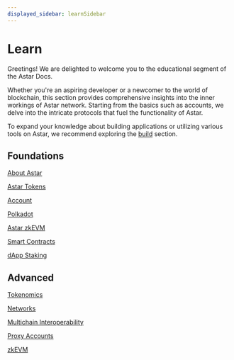 ```yaml
---
displayed_sidebar: learnSidebar
---
```


# Learn

Greetings! We are delighted to welcome you to the educational segment of the Astar Docs.

Whether you're an aspiring developer or a newcomer to the world of blockchain, this section provides comprehensive insights into the inner workings of Astar network. Starting from the basics such as accounts, we delve into the intricate protocols that fuel the functionality of Astar.

To expand your knowledge about building applications or utilizing various tools on Astar, we recommend exploring the [build](/docs/build) section.

## Foundations

[About Astar](/docs/learn/astar)

[Astar Tokens](docs/learn/astar-tokens)

[Account](/docs/learn/Accounts)

[Polkadot](/docs/learn/architecture/astar-parachain)

[Astar zkEVM](/docs/learn/architecture/astar-zkevm)

[Smart Contracts](/docs/learn/smart-contracts)

[dApp Staking](/docs/learn/dapp-staking)

## Advanced

[Tokenomics](/docs/learn/tokenomics2)

[Networks](/docs/learn/networks)

[Multichain Interoperability](/docs/learn/interoperability/xcm)

[Proxy Accounts](/docs/learn/Proxies.md)

[zkEVM](/docs/learn/zkEVM)

